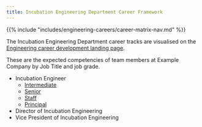 ```yaml
---
title: Incubation Engineering Department Career Framework
---
```


{{% include "includes/engineering-careers/career-matrix-nav.md" %}}

The Incubation Engineering Department career tracks are visualised on the [Engineering career development landing page](/handbook/engineering/careers/#incubation-engineering-department).

These are the expected competencies of team members at Example Company by Job Title and job grade.

- Incubation Engineer
  - [Intermediate](/handbook/engineering/careers/matrix/development/incubation/intermediate/)
  - [Senior](/handbook/engineering/careers/matrix/development/incubation/senior/)
  - [Staff](/handbook/engineering/careers/matrix/development/incubation/staff/)
  - [Principal](/handbook/engineering/careers/matrix/development/incubation/principal/)
- Director of Incubation Engineering
- Vice President of Incubation Engineering

